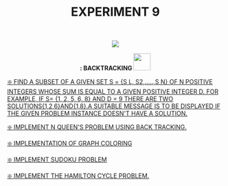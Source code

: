 <h1 align="center">EXPERIMENT 9</h1>
<!-- PROJECT LOGO -->
<br />
<p align="center">
  <a href="https://github.com/DHANOLA/CLASS-NOTIX/edit/root/SEMESTER%203/DESIGN%20AND%20ANALYSIS%20OF%20ALGORITHMS%20LAB/EXPERIMENT%209">
    <img src="https://media.giphy.com/media/xTiTnJ2RwAGC5RaWhq/giphy.gif" >
  </a>

  

  <p align="center">
  <b> : BACKTRACKING <img src="https://media.giphy.com/media/2L1KmLRW5HOY9NRxqM/giphy.gif" width="40" height="40" /></b></b>
    <br />
   
  </p>
</p>



   <a href="https://github.com/DHANOLA/CLASS-NOTIX/edit/root/SEMESTER%203/DESIGN%20AND%20ANALYSIS%20OF%20ALGORITHMS%20LAB/EXPERIMENT%209/QUESTION 1.cpp" style="color: ">❇️ FIND A SUBSET OF A GIVEN SET S = {S L, S2,.....,S N} OF N POSITIVE INTEGERS WHOSE SUM IS EQUAL TO A GIVEN POSITIVE INTEGER D. FOR EXAMPLE, IF S= {1, 2, 5, 6, 8} AND D = 9 THERE ARE TWO SOLUTIONS{1,2,6}AND{1,8}.A SUITABLE MESSAGE IS TO BE DISPLAYED IF THE GIVEN PROBLEM INSTANCE DOESN'T HAVE A SOLUTION. </a><br />


<a href="https://github.com/DHANOLA/CLASS-NOTIX/edit/root/SEMESTER%203/DESIGN%20AND%20ANALYSIS%20OF%20ALGORITHMS%20LAB/EXPERIMENT%209/QUESTION 2.cpp" style="color: ">❇️ IMPLEMENT N QUEEN'S PROBLEM USING BACK TRACKING. </a><br /> 

<a href="https://github.com/DHANOLA/CLASS-NOTIX/edit/root/SEMESTER%203/DESIGN%20AND%20ANALYSIS%20OF%20ALGORITHMS%20LAB/EXPERIMENT%209/QUESTION 3.cpp" style="color: ">❇️ IMPLEMENTATION OF GRAPH COLORING </a><br /> 

<a href="https://github.com/DHANOLA/CLASS-NOTIX/edit/root/SEMESTER%203/DESIGN%20AND%20ANALYSIS%20OF%20ALGORITHMS%20LAB/EXPERIMENT%209/QUESTION 4.cpp" style="color: ">❇️ IMPLEMENT SUDOKU PROBLEM </a><br /> 

<a href="https://github.com/DHANOLA/CLASS-NOTIX/edit/root/SEMESTER%203/DESIGN%20AND%20ANALYSIS%20OF%20ALGORITHMS%20LAB/EXPERIMENT%209/QUESTION 5.cpp" style="color: ">❇️ IMPLEMENT THE HAMILTON CYCLE PROBLEM. </a><br /> 



